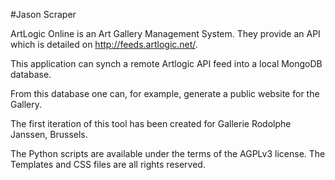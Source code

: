 #Jason Scraper

ArtLogic Online is an Art Gallery Management System. They provide an API which is detailed
on <http://feeds.artlogic.net/>.

This application can synch a remote Artlogic API feed into a local MongoDB database.

From this database one can, for example, generate a public website for the Gallery.

The first iteration of this tool has been created for Gallerie Rodolphe Janssen, Brussels.

The Python scripts are available under the terms of the AGPLv3 license.
The Templates and CSS files are all rights reserved.

